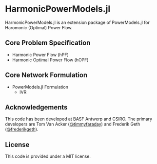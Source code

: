 # HarmonicPowerModels.jl

HarmonicPowerModels.jl is an extension package of PowerModels.jl for Haromonic (Optimal) Power Flow. 

## Core Problem Specification
- Harmonic Power Flow (hPF)
- Harmonic Optimal Power Flow (hOPF)

## Core Network Formulation
- PowerModels.jl Formulation
  - IVR

## Acknowledgements
This code has been developed at BASF Antwerp and CSIRO. The primary developers are Tom Van Acker ([@timmyfaraday](https://github.com/timmyfaraday)) and Frederik Geth ([@frederikgeth](https://github.com/frederikgeth)).


## License
This code is provided under a MIT license.